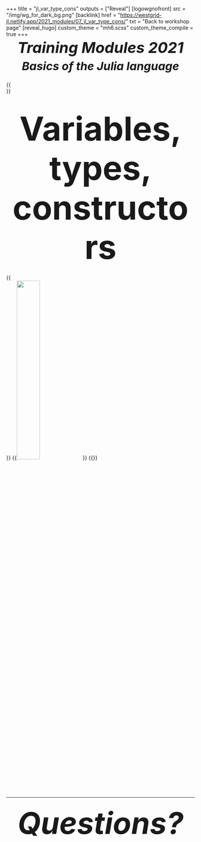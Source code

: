+++
title = "jl_var_type_cons"
outputs = ["Reveal"]
[logowgnofront]
src = "/img/wg_for_dark_bg.png"
[backlink]
href = "https://westgrid-jl.netlify.app/2021_modules/07_jl_var_type_cons/"
txt = "Back to workshop page"
[reveal_hugo]
custom_theme = "mh6.scss"
custom_theme_compile = true
+++

##### <div style="font-size: 2.5rem; line-height: 1rem"><center>Training Modules 2021</center></div>
##### <div style="font-size: 1.9rem;"><center>Basics of the Julia language</center></div>
{{<br size="4.5">}}
# <span style="font-size: 5.5rem; line-height: 6.6rem"><center>Variables, types, constructors</center></span>
{{<br size="4.5">}}
{{<img src="/img/wg_for_dark_bg.png" title="" width="35%" line-height="rem">}}
{{</img>}}

---

##### <center><span style="font-size: 5rem">Questions?</span></center>
